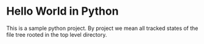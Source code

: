 Hello World in Python
=====================

This is a sample python project. By project we mean all tracked states
of the file tree rooted in the top level directory.
